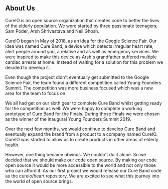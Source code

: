 ## About Us
CureIO is an open source organization that creates code to better the lives of the elderly population. We were started by three passionate teenagers; Sam Poder, Arsh Shrivastava and Neil Ghosh. 

CureIO began in May of 2018, as an idea for the Google Science Fair. Our idea was named Cure Band,  a device which detects irregular heart rate, alert people around you, a relative and as well as emergency services. We were inspired to make this device as Arsh's grandfather suffered multiple cardiac arrests at home. Instead of waiting for a solution for this problem we decided to develop it. 

Even though the project didn't eventually get submitted to the Google Science Fair, the team found a different competition called Young Founders Summit. The competition was more business focused which was a new area for the team to focus on.

We all had get on our sixth gear to complete Cure Band whilst getting ready for the competition as well. We were happy to complete a working prototype of Cure Band for the Finals. During those Finals we were chosen as the winner of the inaugural Young Founders Summit 2019.

Over the next few months, we would continue to develop Cure Band and eventually expand the brand from a product to a company named CureIO. CureIO was started to allow us to create products in other areas of elderly health. 

However, one thing became obvious. We couldn't do it alone. So we decided that we should make our code open source. By making our code open source it would be more accessible to the world and not only those who can afford it. As our first project we would release our Cure Band code as the cureio/heart repository. We are excited to see what this journey into the world of open source brings. 


